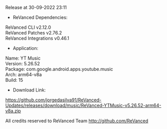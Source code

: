 Release at 30-09-2022 23:11
  
- ReVanced Dependencies:
  
ReVanced CLI v2.12.0  
ReVanced Patches v2.76.2  
ReVanced Integrations v0.46.1  

- Application:
  
Name: YT Music  
Version: 5.26.52  
Package: com.google.android.apps.youtube.music  
Arch: arm64-v8a  
Build: 15  

- Download Link:
  
https://github.com/jorgedasilva91/ReVanced-Updates/releases/download/music/ReVanced-YTMusic-v5.26.52-arm64-v8a.zip  

All credits reserved to ReVanced Team
http://github.com/ReVanced  
